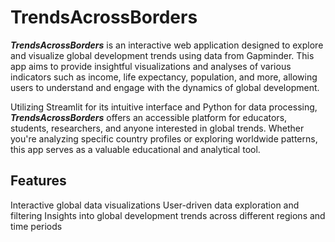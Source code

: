 # TrendsAcrossBorders

**_TrendsAcrossBorders_** is an interactive web application designed to explore and visualize global development trends using data from Gapminder. This app aims to provide insightful visualizations and analyses of various indicators such as income, life expectancy, population, and more, allowing users to understand and engage with the dynamics of global development.

Utilizing Streamlit for its intuitive interface and Python for data processing, **_TrendsAcrossBorders_** offers an accessible platform for educators, students, researchers, and anyone interested in global trends. Whether you're analyzing specific country profiles or exploring worldwide patterns, this app serves as a valuable educational and analytical tool.

## Features

Interactive global data visualizations
User-driven data exploration and filtering
Insights into global development trends across different regions and time periods
